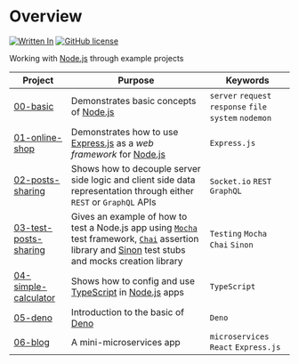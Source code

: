 # Overview

[![Written In](https://img.shields.io/badge/Written%20in-Node.js-026e00?style=flat&logo=Node.js)](https://nodejs.org/)
[![GitHub license](https://img.shields.io/badge/License-MIT-blue?style=flat)](https://mit-license.org/)

Working with [Node.js](https://nodejs.org/) through example projects

|Project |Purpose |Keywords |
|--------|--------|---------|
| [00-basic](./00-basic) | Demonstrates basic concepts of [Node.js](https://nodejs.org/) | `server` `request` `response` `file system` `nodemon` |
| [01-online-shop](./01-online-shop) | Demonstrates how to use [Express.js](https://expressjs.com/) as a _web framework_ for [Node.js](https://nodejs.org/)  | `Express.js` |
| [02-posts-sharing](./02-posts-sharing) | Shows how to decouple server side logic and client side data representation through either `REST` or `GraphQL` APIs | `Socket.io` `REST` `GraphQL` |
| [03-test-posts-sharing](./03-test-posts-sharing) | Gives an example of how to test a Node.js app using [`Mocha`](https://mochajs.org/) test framework, [`Chai`](https://www.chaijs.com/) assertion library and [Sinon](https://sinonjs.org/) test stubs and mocks creation library | `Testing` `Mocha` `Chai` `Sinon` |
| [04-simple-calculator](./04-simple-calculator) | Shows how to config and use [TypeScript](https://www.typescriptlang.org/) in [Node.js](https://nodejs.org/) apps | `TypeScript` |
| [05-deno](./05-deno) | Introduction to the basic of [Deno](https://deno.land/) | `Deno` |
| [06-blog](./06-blog) | A mini-microservices app | `microservices` `React` `Express.js` |
